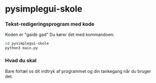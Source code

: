 # pysimplegui-skole

### Tekst-redigeringsprogram med kode
Koden er "gaide gad"
Du kører det med kommandoen:
```bash
cd pysimplegui-skole
python3 main.py
```

### Hvad du skal
Bare fortæl os dit indtryk af programmet og din tankegang når du bruger det.
